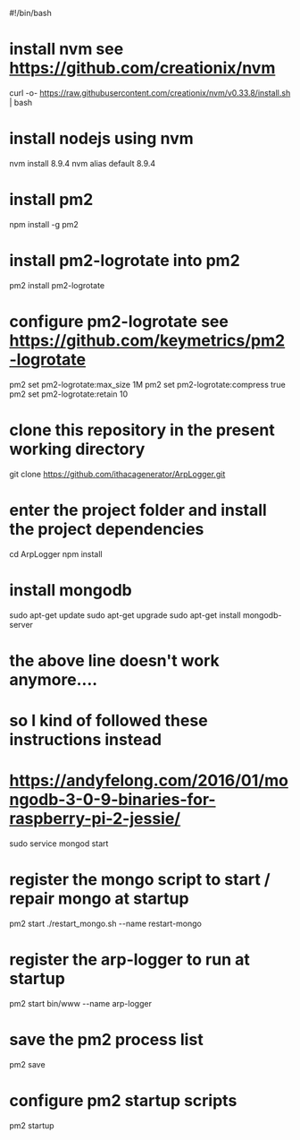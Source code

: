 #!/bin/bash
# install nvm see https://github.com/creationix/nvm
curl -o- https://raw.githubusercontent.com/creationix/nvm/v0.33.8/install.sh | bash

# install nodejs using nvm
nvm install 8.9.4
nvm alias default 8.9.4

# install pm2
npm install -g pm2

# install pm2-logrotate into pm2
pm2 install pm2-logrotate

# configure pm2-logrotate see https://github.com/keymetrics/pm2-logrotate
pm2 set pm2-logrotate:max_size 1M
pm2 set pm2-logrotate:compress true
pm2 set pm2-logrotate:retain 10

# clone this repository in the present working directory
git clone https://github.com/ithacagenerator/ArpLogger.git

# enter the project folder and install the project dependencies
cd ArpLogger
npm install

# install mongodb
sudo apt-get update
sudo apt-get upgrade
sudo apt-get install mongodb-server
# the above line doesn't work anymore....
# so I kind of followed these instructions instead
# https://andyfelong.com/2016/01/mongodb-3-0-9-binaries-for-raspberry-pi-2-jessie/

sudo service mongod start

# register the mongo script to start / repair mongo at startup
pm2 start ./restart_mongo.sh --name restart-mongo

# register the arp-logger to run at startup
pm2 start bin/www --name arp-logger

# save the pm2 process list
pm2 save

# configure pm2 startup scripts
pm2 startup
